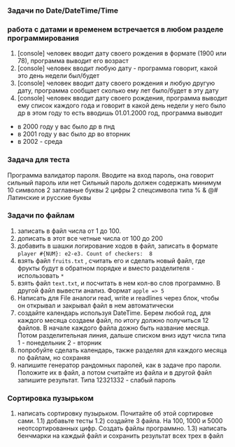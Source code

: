 ### Задачи по Date/DateTime/Time
### работа с датами и временем встречается в любом разделе программирования
1) [console] человек вводит дату своего рождения в формате (1900 или 78), программа выводит его возраст 
2) [console] человек вводит любую дату - программа говорит, какой это день недели был/будет
3) [console] человек вводит дату своего рождения и любую другую дату, программа сообщает сколько ему лет было/будет в эту дату
4) [console] человек вводит дату своего рождения,
программа выводит ему список каждого года и говорит в какой день недели у него было др в этом году
то есть вводишь 01.01.2000 год, программа выводит 
- в 2000 году у вас было др в пнд
- в 2001 году у вас было др во вторник 
- в 2002 - среда 


### Задача для теста 
Программа валидатор пароля. Вводите на вход пароль, она говорит сильный пароль или нет
Сильный пароль должен содержать минимум 10 символов
2 заглавные буквы
2 цифры
2 спецсимвола типа % & @#
Латинские и русские буквы


### Задачи по файлам
1) записать в файл числа от 1 до 100. 
2) дописать в этот все четные числа от 100 до 200
3) добавить в шашки логирование ходов в файл, записать в формате 
`player #{NUM}: e2-e3. Count of checkers:  8`
4) взять файл `fruits.txt` , считать его и сделать новый файл, где фрукты будут в обратном порядке и вместо разделителя `-` использовать `*`
5) взять файл `text.txt`, и посчитать в нем кол-во слов программно. В другой файл вывести анализ. Формат `apple => 5` 
6) Написать для File аналоги read, write и readlines через блок, чтобы он открывал и закрывал файл в нем автоматически
7) создайте календарь используя  DateTime. Берем любой год, для каждого месяца создаем файл, по итогу должно получиться 12 файлов. 
В начале каждого файла дожно быть название месяца. Потом разделительная линия, дальше списком вниз идут числа типа
1 - понедельник
2 - вторник 
8) попробуйте сделать календарь, также разделяя для каждого месяца по файлам, но сохраняя 
9) напишите генератор рандомных паролей, как в задаче про пароли. Положите их в файл, а потом считайте из файла и в другой файл запишите результат. 
Типа 12321332 - слабый пароль


### Сортировка пузырьком 
1) написать сортировку пузырьком. Почитайте об этой сортировке сами.
1.1) добавьте тесты
1.2) создайте 3 файла. На 100, 1000 и 5000 неотсортированных цифр. Создать файлы программно.
1.3) написать бенчмарки на каждый файл и сохранить результат всех трех в файл
